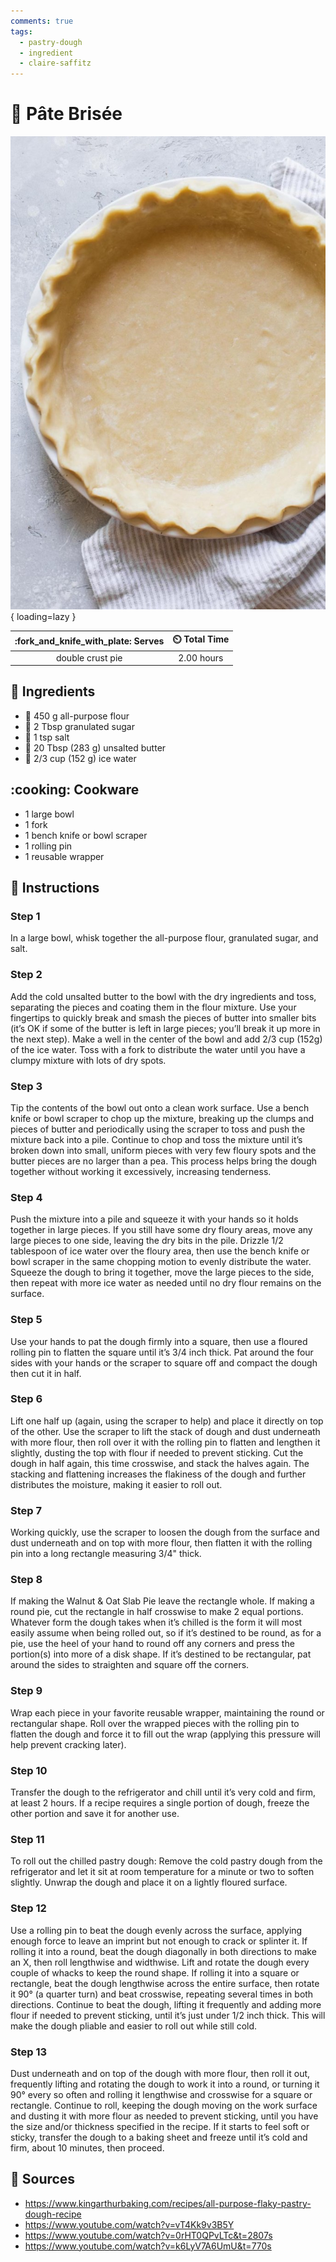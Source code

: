 ```yaml
---
comments: true
tags:
  - pastry-dough
  - ingredient
  - claire-saffitz
---
```

# :pie: Pâte Brisée

![Pâte Brisée][1]{ loading=lazy }

| :fork_and_knife_with_plate: Serves | :timer_clock: Total Time |
|:----------------------------------:|:-----------------------: |
| double crust pie | 2.00 hours |

## :salt: Ingredients

- :ear_of_rice: 450 g all-purpose flour
- :candy: 2 Tbsp granulated sugar
- :salt: 1 tsp salt
- :butter: 20 Tbsp (283 g) unsalted butter
- :ice_cube: 2/3 cup (152 g) ice water

## :cooking: Cookware

- 1 large bowl
- 1 fork
- 1 bench knife or bowl scraper
- 1 rolling pin
- 1 reusable wrapper

## :pencil: Instructions

### Step 1

In a large bowl, whisk together the all-purpose flour, granulated sugar, and salt.

### Step 2

Add the cold unsalted butter to the bowl with the dry ingredients and toss, separating the pieces and coating them in
the flour mixture. Use your fingertips to quickly break and smash the pieces of butter into smaller bits (it’s OK if
some of the butter is left in large pieces; you’ll break it up more in the next step). Make a well in the center of
the bowl and add 2/3 cup (152g) of the ice water. Toss with a fork to distribute the water until you have a clumpy
mixture with lots of dry spots.

### Step 3

Tip the contents of the bowl out onto a clean work surface. Use a bench knife or bowl scraper to chop up the mixture,
breaking up the clumps and pieces of butter and periodically using the scraper to toss and push the mixture back into a
pile. Continue to chop and toss the mixture until it’s broken down into small, uniform pieces with very few floury
spots and the butter pieces are no larger than a pea. This process helps bring the dough together without working it
excessively, increasing tenderness.

### Step 4

Push the mixture into a pile and squeeze it with your hands so it holds together in large pieces. If you still have some
dry floury areas, move any large pieces to one side, leaving the dry bits in the pile. Drizzle 1/2 tablespoon of ice
water over the floury area, then use the bench knife or bowl scraper in the same chopping motion to evenly distribute
the water. Squeeze the dough to bring it together, move the large pieces to the side, then repeat with more ice water as
needed until no dry flour remains on the surface.

### Step 5

Use your hands to pat the dough firmly into a square, then use a floured rolling pin to flatten the square until it’s
3/4 inch thick. Pat around the four sides with your hands or the scraper to square off and compact the dough then cut it
in half.

### Step 6

Lift one half up (again, using the scraper to help) and place it directly on top of the other. Use the scraper to lift
the stack of dough and dust underneath with more flour, then roll over it with the rolling pin to flatten and lengthen
it slightly, dusting the top with flour if needed to prevent sticking. Cut the dough in half again, this time crosswise,
and stack the halves again. The stacking and flattening increases the flakiness of the dough and further distributes the
moisture, making it easier to roll out.

### Step 7

Working quickly, use the scraper to loosen the dough from the surface and dust underneath and on top with more flour,
then flatten it with the rolling pin into a long rectangle measuring 3/4" thick.

### Step 8

If making the Walnut & Oat Slab Pie leave the rectangle whole. If making a round pie, cut the rectangle in half
crosswise to make 2 equal portions. Whatever form the dough takes when it’s chilled is the form it will most easily
assume when being rolled out, so if it’s destined to be round, as for a pie, use the heel of your hand to round off
any corners and press the portion(s) into more of a disk shape. If it’s destined to be rectangular, pat around the
sides to straighten and square off the corners.

### Step 9

Wrap each piece in your favorite reusable wrapper, maintaining the round or rectangular shape. Roll over the wrapped
pieces with the rolling pin to flatten the dough and force it to fill out the wrap (applying this pressure will help
prevent cracking later).

### Step 10

Transfer the dough to the refrigerator and chill until it’s very cold and firm, at least 2 hours. If a recipe requires
a single portion of dough, freeze the other portion and save it for another use.

### Step 11

To roll out the chilled pastry dough: Remove the cold pastry dough from the refrigerator and let it sit at room
temperature for a minute or two to soften slightly. Unwrap the dough and place it on a lightly floured surface.

### Step 12

Use a rolling pin to beat the dough evenly across the surface, applying enough force to leave an imprint but not enough
to crack or splinter it. If rolling it into a round, beat the dough diagonally in both directions to make an X, then
roll lengthwise and widthwise. Lift and rotate the dough every couple of whacks to keep the round shape. If rolling it
into a square or rectangle, beat the dough lengthwise across the entire surface, then rotate it 90° (a quarter turn)
and beat crosswise, repeating several times in both directions. Continue to beat the dough, lifting it frequently and
adding more flour if needed to prevent sticking, until it’s just under 1/2 inch thick. This will make the dough
pliable and easier to roll out while still cold.

### Step 13

Dust underneath and on top of the dough with more flour, then roll it out, frequently lifting and rotating the dough to
work it into a round, or turning it 90° every so often and rolling it lengthwise and crosswise for a square or
rectangle. Continue to roll, keeping the dough moving on the work surface and dusting it with more flour as needed to
prevent sticking, until you have the size and/or thickness specified in the recipe. If it starts to feel soft or sticky,
transfer the dough to a baking sheet and freeze until it’s cold and firm, about 10 minutes, then proceed.

## :link: Sources

- <https://www.kingarthurbaking.com/recipes/all-purpose-flaky-pastry-dough-recipe>
- <https://www.youtube.com/watch?v=vT4Kk9v3B5Y>
- <https://www.youtube.com/watch?v=0rHT0QPvLTc&t=2807s>
- <https://www.youtube.com/watch?v=k6LyV7A6UmU&t=770s>

[1]: <../../assets/images/pâte-brisée.jpg>
